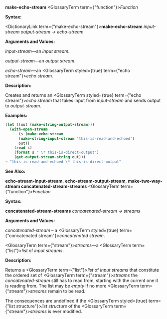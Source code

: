 **make-echo-stream** <GlossaryTerm  term={"function"}><i>Function</i></GlossaryTerm> 



**Syntax:** 



<DictionaryLink  term={"make-echo-stream"}><b>make-echo-stream</b></DictionaryLink> *input-stream output-stream → echo-stream* 



**Arguments and Values:** 



*input-stream*—an *input stream*. 



*output-stream*—an *output stream*. 



*echo-stream*—an <GlossaryTerm styled={true} term={"echo stream"}><i>echo stream</i></GlossaryTerm>. 



**Description:** 



Creates and returns an <GlossaryTerm styled={true} term={"echo stream"}><i>echo stream</i></GlossaryTerm> that takes input from *input-stream* and sends output to *output-stream*. 



**Examples:**
```lisp
(let ((out (make-string-output-stream))) 
  (with-open-stream 
      (s (make-echo-stream 
	  (make-string-input-stream "this-is-read-and-echoed") 
	  out)) 
    (read s) 
    (format s " \* this-is-direct-output") 
    (get-output-stream-string out))) 
→ "this-is-read-and-echoed \* this-is-direct-output" 
```
**See Also:** 



**echo-stream-input-stream**, **echo-stream-output-stream**, **make-two-way-stream concatenated-stream-streams** <GlossaryTerm  term={"function"}><i>Function</i></GlossaryTerm> 



**Syntax:** 



**concatenated-stream-streams** *concatenated-stream → streams* 



**Arguments and Values:** 



*concatenated-stream* – a <GlossaryTerm styled={true} term={"concatenated stream"}><i>concatenated stream</i></GlossaryTerm>. 



<GlossaryTerm  term={"stream"}><i>streams</i></GlossaryTerm>—a <GlossaryTerm  term={"list"}><i>list</i></GlossaryTerm> of *input streams*. 







 



 



**Description:** 



Returns a <GlossaryTerm  term={"list"}><i>list</i></GlossaryTerm> of *input streams* that constitute the ordered set of <GlossaryTerm  term={"stream"}><i>streams</i></GlossaryTerm> the *concatenated-stream* still has to read from, starting with the current one it is reading from. The list may be *empty* if no more <GlossaryTerm  term={"stream"}><i>streams</i></GlossaryTerm> remain to be read. 



The consequences are undefined if the <GlossaryTerm styled={true} term={"list structure"}><i>list structure</i></GlossaryTerm> of the <GlossaryTerm  term={"stream"}><i>streams</i></GlossaryTerm> is ever modified. 